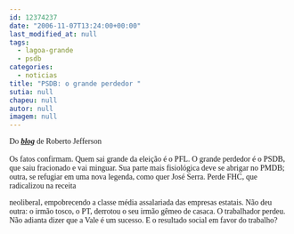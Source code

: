 ```yaml
---
id: 12374237
date: "2006-11-07T13:24:00+00:00"
last_modified_at: null
tags:
  - lagoa-grande
  - psdb
categories:
  - noticias
title: "PSDB: o grande perdedor "
sutia: null
chapeu: null
autor: null
imagem: null
---
```

<p><P><FONT face=\"Times New Roman\"><FONT face=Verdana>Do <STRONG><EM><A href=\"https://blogdojefferson.com/index.aspx\" target=_blank>blog</A></EM></STRONG> de Roberto Jefferson<BR><BR>Os fatos confirmam. Quem sai grande da eleição é o PFL. O grande perdedor é o PSDB, que saiu fracionado e vai minguar. Sua parte mais fisiológica deve se abrigar no PMDB; outra, se refugiar em uma nova legenda, como quer José Serra. Perde FHC, que radicalizou na receita</p>
<p> neoliberal, empobrecendo a classe média assalariada das empresas estatais. Não deu outra: o irmão tosco, o PT, derrotou o seu irmão gêmeo de casaca. O trabalhador perdeu. Não adianta dizer que a Vale é um sucesso. E o resultado social em favor do trabalho?</FONT></P></FONT> </p>
